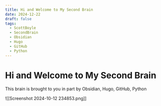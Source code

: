 ```yaml
---
title: Hi and Welcome to My Second Brain
date: 2024-12-22
draft: false
tags:
  - ScottBoyle
  - SecondBrain
  - Obsidian
  - Hugo
  - GitHub
  - Python
---
```


# Hi and Welcome to My Second Brain
This brain is brought to you in part by Obsidian, Hugo, GitHub, Python

![[Screenshot 2024-10-12 234853.png]]